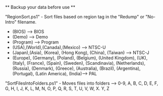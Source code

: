** Backup your data before use **

"RegionSort.ps1" - Sort files based on region tag in the "Redump" or "No-Intro" filename.
  - (BIOS) --> BIOS
  - (Demo) --> Demo
  - (Program) --> Program
  - (USA),(World),(Canada),(Mexico) --> NTSC-U
  - (Japan),(Asia), (Korea), (Hong Kong), (China), (Taiwan) --> NTSC-J
  - (Europe), (Germany), (Poland), (Belgium), (United Kingdom), (UK), (Italy), (France), (Spain), (Sweden), (Scandinavia), (Netherlands), (Russia), (Denmark), (Greece), (Australia), (Brazil), (Argentina), (Portugal), (Latin America), (India)--> PAL

"SortFilesIntoFolders.ps1" - Moves files into folders --> 0-9, A, B, C, D, E, F, G, H, I, J, K, L, M, N, O, P, Q, R, S, T, U, V, W, X. Y, Z
